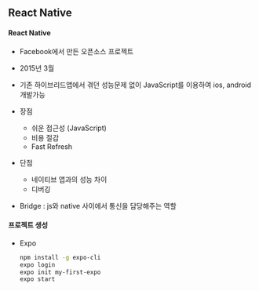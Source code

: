 ## React Native

#### React Native

- Facebook에서 만든 오픈소스 프로젝트
- 2015년 3월
- 기존 하이브리드앱에서 겪던 성능문제 없이 JavaScript를 이용하여 ios, android 개발가능

- 장점
  - 쉬운 접근성 (JavaScript)
  - 비용 절감
  - Fast Refresh
- 단점
  - 네이티브 앱과의 성능 차이
  - 디버깅
- Bridge : js와 native 사이에서 통신을 담당해주는 역할



#### 프로젝트 생성

- Expo

  ```bash
  npm install -g expo-cli
  expo login
  expo init my-first-expo
  expo start
  ```

  
